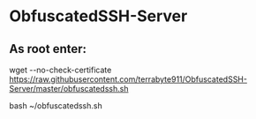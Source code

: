 # ObfuscatedSSH-Server

## As root enter:

wget --no-check-certificate https://raw.githubusercontent.com/terrabyte911/ObfuscatedSSH-Server/master/obfuscatedssh.sh

bash ~/obfuscatedssh.sh
